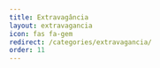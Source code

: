 ```yaml
---
title: Extravagância
layout: extravagancia
icon: fas fa-gem
redirect: /categories/extravagancia/
order: 11
---
```

